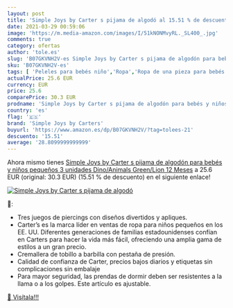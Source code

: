 ```yaml
---
layout: post
title: 'Simple Joys by Carter s pijama de algodó al 15.51 % de descuento'
date: 2021-03-29 00:59:06
image: 'https://m.media-amazon.com/images/I/51kNONMvyRL._SL400_.jpg'
comments: true
category: ofertas
author: 'tole.es'
slug: 'B07GKVNH2V-es Simple Joys by Carter s pijama de algodón para bebés y...'
sku: 'B07GKVNH2V-es'
tags: [ 'Peleles para bebés niño','Ropa','Ropa de una pieza para bebés niño','Ropa para bebés','Ropa para bebés niño','bebés','simple joys by carters', ]
actualPrice: 25.6 EUR
currency: EUR
price: 25.6
comparePrice: 30.3 EUR
prodname: 'Simple Joys by Carter s pijama de algodón para bebés y niños pequeños  3 unidades  Dino/Animals Green/Lion  12 Meses'
country: 'es'
flag: '🇪🇸'
brand: 'Simple Joys by Carters'
buyurl: 'https://www.amazon.es/dp/B07GKVNH2V/?tag=tolees-21'
descuento: '15.51'
average: '28.8099999999999'
---
```


Ahora mismo tienes [Simple Joys by Carter s pijama de algodón para bebés y niños pequeños  3 unidades  Dino/Animals Green/Lion  12 Meses](https://www.amazon.es/dp/B07GKVNH2V/?tag=tolees-21) a 25.6 EUR (original: 30.3 EUR) (15.51 %  de descuento) en el siguiente enlace!

[![Simple Joys by Carter s pijama de algodó](https://m.media-amazon.com/images/I/51kNONMvyRL._SL400_.jpg)](https://www.amazon.es/dp/B07GKVNH2V/?tag=tolees-21)

🔎:

- Tres juegos de piercings con diseños divertidos y apliques.
- Carter’s es la marca líder en ventas de ropa para niños pequeños en los EE. UU. Diferentes generaciones de familias estadounidenses confían en Carters para hacer la vida más fácil, ofreciendo una amplia gama de estilos a un gran precio.
- Cremallera de tobillo a barbilla con pestaña de presión.
- Calidad de confianza de Carter, precios bajos diarios y etiquetas sin complicaciones sin embalaje
- Para mayor seguridad, las prendas de dormir deben ser resistentes a la llama o a los golpes. Este artículo es ajustable.

[🛒 Visítala!!!](https://www.amazon.es/dp/B07GKVNH2V/?tag=tolees-21)
